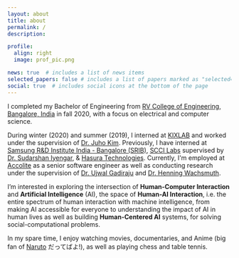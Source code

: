 ```yaml
---
layout: about
title: about
permalink: /
description: 

profile:
  align: right
  image: prof_pic.png

news: true  # includes a list of news items
selected_papers: false # includes a list of papers marked as "selected={true}"
social: true  # includes social icons at the bottom of the page
---
```


I completed my Bachelor of Engineering from [RV College of Engineering, Bangalore, India](https://rvce.edu.in/) in fall 2020, with a focus on electrical and computer science.

During winter (2020) and summer (2019), I interned at [KIXLAB](https://kixlab.org/) and worked under the supervision of [Dr. Juho Kim](http://juhokim.com/). Previously, I have interned at [Samsung R&D Institute India - Bangalore (SRIB)](https://research.samsung.com/sri-b), [SCCI Labs](http://sccilabs.org/) supervised by [Dr. Sudarshan Iyengar](http://www.iitrpr.ac.in/sudarshan-iyengar), & [Hasura Technologies](https://hasura.io/). Currently, I'm employed at [Accolite](https://www.accolite.com/) as a senior software engineer as well as conducting research under the supervision of [Dr. Ujwal Gadiraju](http://ujwalgadiraju.com/) and [Dr. Henning Wachsmuth](https://en.cs.uni-paderborn.de/css).  

I’m interested in exploring the intersection of **Human-Computer Interaction** and **Artificial Intelligence** (AI), the space of **Human-AI Interaction**, i.e. the entire spectrum of human interaction with machine intelligence, from making AI accessible for everyone to understanding the impact of AI in human lives as well as building **Human-Centered AI** systems, for solving social-computational problems.


In my spare time, I enjoy watching movies, documentaries, and Anime (big fan of [Naruto](https://en.wikipedia.org/wiki/Naruto) だってばよ!), as well as playing chess and table tennis.

